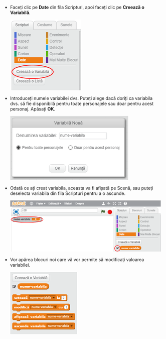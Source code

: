 + Faceți clic pe **Date** din fila Scripturi, apoi faceți clic pe **Creează o Variabilă**.
    
    ![Blocuri de date](images/data-blocks.png)

+ Introduceți numele variabilei dvs. Puteți alege dacă doriți ca variabila dvs. să fie disponibilă pentru toate personajele sau doar pentru acest personaj. Apăsați **OK**.
    
    ![Creați o variabilă](images/create-variable.png)

+ Odată ce ați creat variabila, aceasta va fi afișată pe Scenă, sau puteți deselecta variabila din fila Scripturi pentru a o ascunde.
    
    ![Blocuri variabile](images/variable-show.png)

+ Vor apărea blocuri noi care vă vor permite să modificați valoarea variabilei.
    
    ![Blocuri variabile](images/variable-blocks.png)